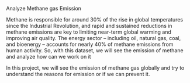 Analyze Methane gas Emission

Methane is responsible for around 30% of the rise in global temperatures since the Industrial Revolution, and rapid and sustained reductions in methane emissions are key to limiting near-term global warming and improving air quality. The energy sector – including oil, natural gas, coal, and bioenergy – accounts for nearly 40% of methane emissions from human activity. So, with this dataset, we will see the emission of methane and analyze how can we work on it

In this project, we will see the emission of methane gas globally and try to understand the reasons for emission or if we can prevent it.

